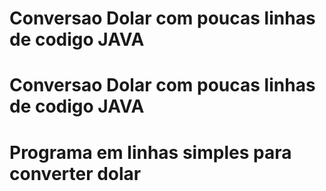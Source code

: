 # Conversao Dolar com poucas linhas de codigo JAVA
# Conversao Dolar com poucas linhas de codigo JAVA
# Programa em linhas simples para converter dolar
